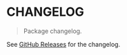 # CHANGELOG

> Package changelog.

See [GitHub Releases](https://github.com/stdlib-js/stats-base-dists-levy-logcdf/releases) for the changelog.